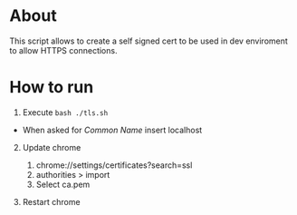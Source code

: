 # About

This script allows to create a self signed cert to be used in dev enviroment to allow
HTTPS connections.

# How to run

1.  Execute `bash ./tls.sh`

* When asked for _Common Name_ insert localhost

2.  Update chrome
    1.  chrome://settings/certificates?search=ssl
    2.  authorities > import 
    3.  Select ca.pem

3. Restart chrome
